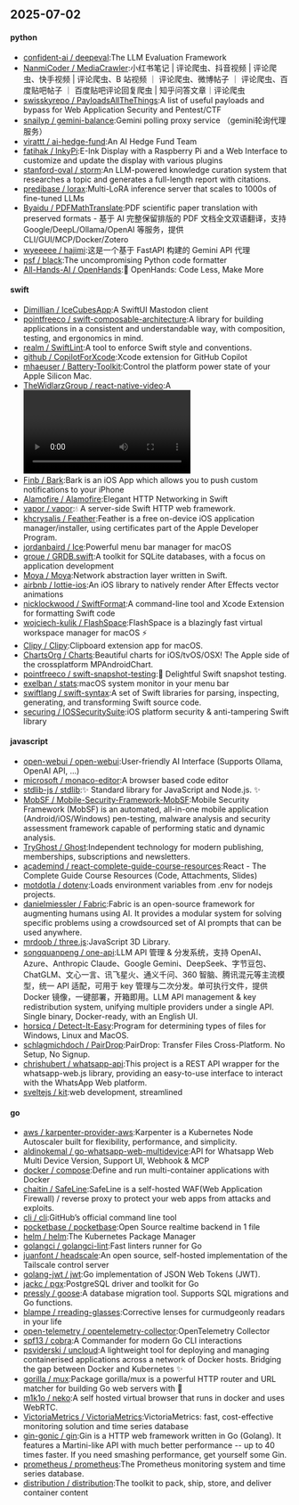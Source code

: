 ## 2025-07-02

#### python
* [confident-ai / deepeval](https://github.com/confident-ai/deepeval):The LLM Evaluation Framework
* [NanmiCoder / MediaCrawler](https://github.com/NanmiCoder/MediaCrawler):小红书笔记 | 评论爬虫、抖音视频 | 评论爬虫、快手视频 | 评论爬虫、B 站视频 ｜ 评论爬虫、微博帖子 ｜ 评论爬虫、百度贴吧帖子 ｜ 百度贴吧评论回复爬虫 | 知乎问答文章｜评论爬虫
* [swisskyrepo / PayloadsAllTheThings](https://github.com/swisskyrepo/PayloadsAllTheThings):A list of useful payloads and bypass for Web Application Security and Pentest/CTF
* [snailyp / gemini-balance](https://github.com/snailyp/gemini-balance):Gemini polling proxy service （gemini轮询代理服务）
* [virattt / ai-hedge-fund](https://github.com/virattt/ai-hedge-fund):An AI Hedge Fund Team
* [fatihak / InkyPi](https://github.com/fatihak/InkyPi):E-Ink Display with a Raspberry Pi and a Web Interface to customize and update the display with various plugins
* [stanford-oval / storm](https://github.com/stanford-oval/storm):An LLM-powered knowledge curation system that researches a topic and generates a full-length report with citations.
* [predibase / lorax](https://github.com/predibase/lorax):Multi-LoRA inference server that scales to 1000s of fine-tuned LLMs
* [Byaidu / PDFMathTranslate](https://github.com/Byaidu/PDFMathTranslate):PDF scientific paper translation with preserved formats - 基于 AI 完整保留排版的 PDF 文档全文双语翻译，支持 Google/DeepL/Ollama/OpenAI 等服务，提供 CLI/GUI/MCP/Docker/Zotero
* [wyeeeee / hajimi](https://github.com/wyeeeee/hajimi):这是一个基于 FastAPI 构建的 Gemini API 代理
* [psf / black](https://github.com/psf/black):The uncompromising Python code formatter
* [All-Hands-AI / OpenHands](https://github.com/All-Hands-AI/OpenHands):🙌 OpenHands: Code Less, Make More

#### swift
* [Dimillian / IceCubesApp](https://github.com/Dimillian/IceCubesApp):A SwiftUI Mastodon client
* [pointfreeco / swift-composable-architecture](https://github.com/pointfreeco/swift-composable-architecture):A library for building applications in a consistent and understandable way, with composition, testing, and ergonomics in mind.
* [realm / SwiftLint](https://github.com/realm/SwiftLint):A tool to enforce Swift style and conventions.
* [github / CopilotForXcode](https://github.com/github/CopilotForXcode):Xcode extension for GitHub Copilot
* [mhaeuser / Battery-Toolkit](https://github.com/mhaeuser/Battery-Toolkit):Control the platform power state of your Apple Silicon Mac.
* [TheWidlarzGroup / react-native-video](https://github.com/TheWidlarzGroup/react-native-video):A <Video /> component for react-native
* [Finb / Bark](https://github.com/Finb/Bark):Bark is an iOS App which allows you to push custom notifications to your iPhone
* [Alamofire / Alamofire](https://github.com/Alamofire/Alamofire):Elegant HTTP Networking in Swift
* [vapor / vapor](https://github.com/vapor/vapor):💧 A server-side Swift HTTP web framework.
* [khcrysalis / Feather](https://github.com/khcrysalis/Feather):Feather is a free on-device iOS application manager/installer, using certificates part of the Apple Developer Program.
* [jordanbaird / Ice](https://github.com/jordanbaird/Ice):Powerful menu bar manager for macOS
* [groue / GRDB.swift](https://github.com/groue/GRDB.swift):A toolkit for SQLite databases, with a focus on application development
* [Moya / Moya](https://github.com/Moya/Moya):Network abstraction layer written in Swift.
* [airbnb / lottie-ios](https://github.com/airbnb/lottie-ios):An iOS library to natively render After Effects vector animations
* [nicklockwood / SwiftFormat](https://github.com/nicklockwood/SwiftFormat):A command-line tool and Xcode Extension for formatting Swift code
* [wojciech-kulik / FlashSpace](https://github.com/wojciech-kulik/FlashSpace):FlashSpace is a blazingly fast virtual workspace manager for macOS ⚡
* [Clipy / Clipy](https://github.com/Clipy/Clipy):Clipboard extension app for macOS.
* [ChartsOrg / Charts](https://github.com/ChartsOrg/Charts):Beautiful charts for iOS/tvOS/OSX! The Apple side of the crossplatform MPAndroidChart.
* [pointfreeco / swift-snapshot-testing](https://github.com/pointfreeco/swift-snapshot-testing):📸 Delightful Swift snapshot testing.
* [exelban / stats](https://github.com/exelban/stats):macOS system monitor in your menu bar
* [swiftlang / swift-syntax](https://github.com/swiftlang/swift-syntax):A set of Swift libraries for parsing, inspecting, generating, and transforming Swift source code.
* [securing / IOSSecuritySuite](https://github.com/securing/IOSSecuritySuite):iOS platform security & anti-tampering Swift library

#### javascript
* [open-webui / open-webui](https://github.com/open-webui/open-webui):User-friendly AI Interface (Supports Ollama, OpenAI API, ...)
* [microsoft / monaco-editor](https://github.com/microsoft/monaco-editor):A browser based code editor
* [stdlib-js / stdlib](https://github.com/stdlib-js/stdlib):✨ Standard library for JavaScript and Node.js. ✨
* [MobSF / Mobile-Security-Framework-MobSF](https://github.com/MobSF/Mobile-Security-Framework-MobSF):Mobile Security Framework (MobSF) is an automated, all-in-one mobile application (Android/iOS/Windows) pen-testing, malware analysis and security assessment framework capable of performing static and dynamic analysis.
* [TryGhost / Ghost](https://github.com/TryGhost/Ghost):Independent technology for modern publishing, memberships, subscriptions and newsletters.
* [academind / react-complete-guide-course-resources](https://github.com/academind/react-complete-guide-course-resources):React - The Complete Guide Course Resources (Code, Attachments, Slides)
* [motdotla / dotenv](https://github.com/motdotla/dotenv):Loads environment variables from .env for nodejs projects.
* [danielmiessler / Fabric](https://github.com/danielmiessler/Fabric):Fabric is an open-source framework for augmenting humans using AI. It provides a modular system for solving specific problems using a crowdsourced set of AI prompts that can be used anywhere.
* [mrdoob / three.js](https://github.com/mrdoob/three.js):JavaScript 3D Library.
* [songquanpeng / one-api](https://github.com/songquanpeng/one-api):LLM API 管理 & 分发系统，支持 OpenAI、Azure、Anthropic Claude、Google Gemini、DeepSeek、字节豆包、ChatGLM、文心一言、讯飞星火、通义千问、360 智脑、腾讯混元等主流模型，统一 API 适配，可用于 key 管理与二次分发。单可执行文件，提供 Docker 镜像，一键部署，开箱即用。LLM API management & key redistribution system, unifying multiple providers under a single API. Single binary, Docker-ready, with an English UI.
* [horsicq / Detect-It-Easy](https://github.com/horsicq/Detect-It-Easy):Program for determining types of files for Windows, Linux and MacOS.
* [schlagmichdoch / PairDrop](https://github.com/schlagmichdoch/PairDrop):PairDrop: Transfer Files Cross-Platform. No Setup, No Signup.
* [chrishubert / whatsapp-api](https://github.com/chrishubert/whatsapp-api):This project is a REST API wrapper for the whatsapp-web.js library, providing an easy-to-use interface to interact with the WhatsApp Web platform.
* [sveltejs / kit](https://github.com/sveltejs/kit):web development, streamlined

#### go
* [aws / karpenter-provider-aws](https://github.com/aws/karpenter-provider-aws):Karpenter is a Kubernetes Node Autoscaler built for flexibility, performance, and simplicity.
* [aldinokemal / go-whatsapp-web-multidevice](https://github.com/aldinokemal/go-whatsapp-web-multidevice):API for Whatsapp Web Multi Device Version, Support UI, Webhook & MCP
* [docker / compose](https://github.com/docker/compose):Define and run multi-container applications with Docker
* [chaitin / SafeLine](https://github.com/chaitin/SafeLine):SafeLine is a self-hosted WAF(Web Application Firewall) / reverse proxy to protect your web apps from attacks and exploits.
* [cli / cli](https://github.com/cli/cli):GitHub’s official command line tool
* [pocketbase / pocketbase](https://github.com/pocketbase/pocketbase):Open Source realtime backend in 1 file
* [helm / helm](https://github.com/helm/helm):The Kubernetes Package Manager
* [golangci / golangci-lint](https://github.com/golangci/golangci-lint):Fast linters runner for Go
* [juanfont / headscale](https://github.com/juanfont/headscale):An open source, self-hosted implementation of the Tailscale control server
* [golang-jwt / jwt](https://github.com/golang-jwt/jwt):Go implementation of JSON Web Tokens (JWT).
* [jackc / pgx](https://github.com/jackc/pgx):PostgreSQL driver and toolkit for Go
* [pressly / goose](https://github.com/pressly/goose):A database migration tool. Supports SQL migrations and Go functions.
* [blampe / rreading-glasses](https://github.com/blampe/rreading-glasses):Corrective lenses for curmudgeonly readars in your life
* [open-telemetry / opentelemetry-collector](https://github.com/open-telemetry/opentelemetry-collector):OpenTelemetry Collector
* [spf13 / cobra](https://github.com/spf13/cobra):A Commander for modern Go CLI interactions
* [psviderski / uncloud](https://github.com/psviderski/uncloud):A lightweight tool for deploying and managing containerised applications across a network of Docker hosts. Bridging the gap between Docker and Kubernetes ✨
* [gorilla / mux](https://github.com/gorilla/mux):Package gorilla/mux is a powerful HTTP router and URL matcher for building Go web servers with 🦍
* [m1k1o / neko](https://github.com/m1k1o/neko):A self hosted virtual browser that runs in docker and uses WebRTC.
* [VictoriaMetrics / VictoriaMetrics](https://github.com/VictoriaMetrics/VictoriaMetrics):VictoriaMetrics: fast, cost-effective monitoring solution and time series database
* [gin-gonic / gin](https://github.com/gin-gonic/gin):Gin is a HTTP web framework written in Go (Golang). It features a Martini-like API with much better performance -- up to 40 times faster. If you need smashing performance, get yourself some Gin.
* [prometheus / prometheus](https://github.com/prometheus/prometheus):The Prometheus monitoring system and time series database.
* [distribution / distribution](https://github.com/distribution/distribution):The toolkit to pack, ship, store, and deliver container content

